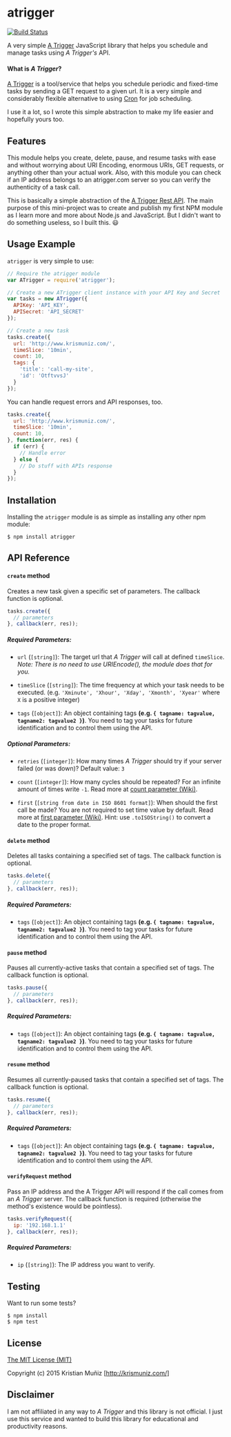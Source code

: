 # atrigger

[![Build Status](https://travis-ci.org/krismuniz/atrigger-node.svg?branch=master)](https://travis-ci.org/krismuniz/atrigger-node)

A very simple [A Trigger](http://atrigger.com) JavaScript library that helps you schedule and manage tasks using *A Trigger's* API.

#### What is *A Trigger*?

[A Trigger](http://atrigger.com) is a tool/service that helps you schedule periodic and fixed-time tasks by sending a GET request to a given url. It is a very simple and considerably flexible alternative to using [Cron](https://en.wikipedia.org/wiki/Cron) for job scheduling.

I use it a lot, so I wrote this simple abstraction to make my life easier and hopefully yours too.

## Features

This module helps you create, delete, pause, and resume tasks with ease and without worrying about URI Encoding, enormous URIs, GET requests, or anything other than your actual work. Also, with this module you can check if an IP address belongs to an atrigger.com server so you can verify the authenticity of a task call.

This is basically a simple abstraction of the [A Trigger Rest API](http://atrigger.com/docs/wiki/5/rest-api-v10). The main purpose of this mini-project was to create and publish my first NPM module as I learn more and more about Node.js and JavaScript. But I didn't want to do something useless, so I built this. :smiley:

## Usage Example

`atrigger` is very simple to use:

```javascript
// Require the atrigger module
var ATrigger = require('atrigger');

// Create a new ATrigger client instance with your API Key and Secret
var tasks = new ATrigger({
  APIKey: 'API_KEY',
  APISecret: 'API_SECRET'
});

// Create a new task
tasks.create({
  url: 'http://www.krismuniz.com/',
  timeSlice: '10min',
  count: 10,
  tags: {
    'title': 'call-my-site',
    'id': 'OtftvvsJ'
  }
});
```

You can handle request errors and API responses, too.

```javascript
tasks.create({
  url: 'http://www.krismuniz.com/',
  timeSlice: '10min',
  count: 10,
}, function(err, res) {
  if (err) {
    // Handle error
  } else {
    // Do stuff with APIs response
  }
});
```

## Installation

Installing the ```atrigger``` module is as simple as installing any other npm module:

```shell
$ npm install atrigger
```

## API Reference

#### `create` method

Creates a new task given a specific set of parameters. The callback function is optional.

```javascript
tasks.create({
  // parameters
}, callback(err, res));
```

##### Required Parameters:

* `url` (`[string]`): The target url that *A Trigger* will call at defined `timeSlice`. *Note: There is no need to use URIEncode(), the module does that for you.*

* `timeSlice` (`[string]`): The time frequency at which your task needs to be executed. (e.g. `'Xminute', 'Xhour', 'Xday', 'Xmonth', 'Xyear'` where `X` is a positive integer)

* `tags` (`[object]`): An object containing tags **(e.g. `{ tagname: tagvalue, tagname2: tagvalue2 }`)**. You need to tag your tasks for future identification and to control them using the API.

##### Optional Parameters:

* `retries` (`[integer]`): How many times *A Trigger* should try if your server failed (or was down)? Default value: `3`

* `count` (`[integer]`): How many cycles should be repeated? For an infinite amount of times write `-1`. Read more at [count parameter (Wiki)](http://atrigger.com/docs/wiki/8/rest-api-v10-parameter-count).

* `first` (`[string from date in ISO 8601 format]`): When should the first call be made? You are not required to set time value by default. Read more at [first parameter (Wiki)](http://atrigger.com/docs/wiki/10/rest-api-v10-parameter-first). Hint: use `.toISOString()` to convert a date to the proper format.

#### `delete` method

Deletes all tasks containing a specified set of tags. The callback function is optional.

```javascript
tasks.delete({
  // parameters
}, callback(err, res));
```

##### Required Parameters:

* `tags` (`[object]`): An object containing tags **(e.g. `{ tagname: tagvalue, tagname2: tagvalue2 }`)**. You need to tag your tasks for future identification and to control them using the API.

#### `pause` method

Pauses all currently-active tasks that contain a specified set of tags. The callback function is optional.

```javascript
tasks.pause({
  // parameters
}, callback(err, res));
```

##### Required Parameters:

* `tags` (`[object]`): An object containing tags **(e.g. `{ tagname: tagvalue, tagname2: tagvalue2 }`)**. You need to tag your tasks for future identification and to control them using the API.

#### `resume` method

Resumes all currently-paused tasks that contain a specified set of tags. The callback function is optional.

```javascript
tasks.resume({
  // parameters
}, callback(err, res));
```

##### Required Parameters:

* `tags` (`[object]`): An object containing tags **(e.g. `{ tagname: tagvalue, tagname2: tagvalue2 }`)**. You need to tag your tasks for future identification and to control them using the API.

#### `verifyRequest` method

Pass an IP address and the A Trigger API will respond if the call comes from an *A Trigger* server. The callback function is required (otherwise the method's existence would be pointless).

```javascript
tasks.verifyRequest({
  ip: '192.168.1.1'
}, callback(err, res));
```

##### Required Parameters:

* `ip` (`[string]`): The IP address you want to verify.

## Testing

Want to run some tests?

```shell
$ npm install
$ npm test
```

## License

[The MIT License (MIT)](http://opensource.org/licenses/MIT)

Copyright (c) 2015 Kristian Muñiz [http://krismuniz.com/]

## Disclaimer

I am not affiliated in any way to *A Trigger* and this library is not official. I just use this service and wanted to build this library for educational and productivity reasons.
